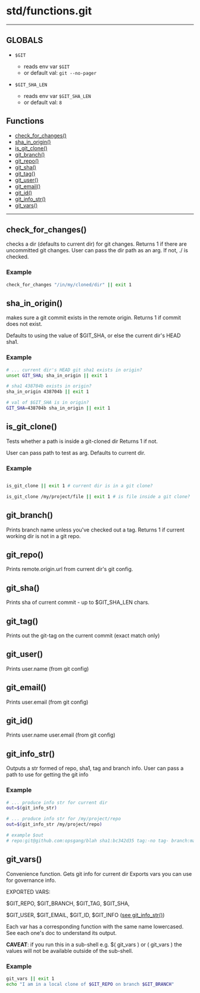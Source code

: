 # std/functions.git
---
## GLOBALS

* `$GIT`
    * reads env var `$GIT`
    * or default val: `git --no-pager`

* `$GIT_SHA_LEN`
    * reads env var `$GIT_SHA_LEN`
    * or default val: `8`


## Functions

* [check\_for\_changes()](#check_for_changes)
* [sha\_in\_origin()](#sha_in_origin)
* [is\_git\_clone()](#is_git_clone)
* [git\_branch()](#git_branch)
* [git\_repo()](#git_repo)
* [git\_sha()](#git_sha)
* [git\_tag()](#git_tag)
* [git\_user()](#git_user)
* [git\_email()](#git_email)
* [git\_id()](#git_id)
* [git\_info\_str()](#git_info_str)
* [git\_vars()](#git_vars)

---

## check\_for\_changes()

checks a dir (defaults to current dir) for git changes.
Returns 1 if there are uncommitted git changes.
User can pass the dir path as an arg. If not, ./ is checked.

### Example

```bash
check_for_changes "/in/my/cloned/dir" || exit 1

```

## sha\_in\_origin()

makes sure a git commit exists in the remote origin.
Returns 1 if commit does not exist.

Defaults to using the value of $GIT_SHA, or else the
current dir's HEAD sha1.

### Example

```bash
# ... current dir's HEAD git sha1 exists in origin?
unset GIT_SHA; sha_in_origin || exit 1

# sha1 438704b exists in origin?
sha_in_origin 438704b || exit 1

# val of $GIT_SHA is in origin?
GIT_SHA=438704b sha_in_origin || exit 1

```

## is\_git\_clone()

Tests whether a path is inside a git-cloned dir
Returns 1 if not.

User can pass path to test as arg. Defaults to current dir.

### Example

```bash

is_git_clone || exit 1 # current dir is in a git clone?

is_git_clone /my/project/file || exit 1 # is file inside a git clone?

```

## git\_branch()

Prints branch name unless you've checked out a tag.
Returns 1 if current working dir is not in a git repo.
## git\_repo()

Prints remote.origin.url from current dir's git config.
## git\_sha()

Prints sha of current commit - up to $GIT\_SHA\_LEN chars.
## git\_tag()

Prints out the git-tag on the current commit (exact match only)
## git\_user()

Prints user.name (from git config)
## git\_email()

Prints user.email (from git config)
## git\_id()

Prints user.name user.email (from git config)
## git\_info\_str()

Outputs a str formed of repo, sha1, tag and branch info.
User can pass a path to use for getting the git info

### Example

```bash
# ... produce info str for current dir
out=$(git_info_str)

# ... produce info str for /my/project/repo
out=$(git_info_str /my/project/repo)

# example $out
# repo:git@github.com:opsgang/blah sha1:bc342d35 tag:-no tag- branch:master

```

## git\_vars()

Convenience function. Gets git info for current dir
Exports vars you can use for governance info.

EXPORTED VARS:

 $GIT\_REPO, $GIT\_BRANCH, $GIT\_TAG, $GIT\_SHA,

 $GIT\_USER, $GIT\_EMAIL, $GIT\_ID, $GIT\_INFO ([see git\_info\_str()](#git_info_str))

Each var has a corresponding function with the same name lowercased. See each
one's doc to understand its output.

**CAVEAT**: if you run this in a sub-shell e.g. $( git\_vars ) or ( git\_vars )
the values will not be available outside of the sub-shell.

### Example

```bash
git_vars || exit 1
echo "I am in a local clone of $GIT_REPO on branch $GIT_BRANCH"

```

